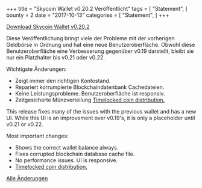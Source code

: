 +++
title = "Skycoin Wallet v0.20.2 Veröffentlicht"
tags = [
    "Statement",
]
bounty = 2
date = "2017-10-13"
categories = [
    "Statement",
]
+++

[Download Skycoin Wallet v0.20.2](https://www.skycoin.net/downloads/)

Diese Veröffentlichung bringt viele der Probleme mit der vorherigen Geldbörse in Ordnung und hat eine neue Benutzeroberfläche.
Obwohl diese Benutzeroberfläche eine Verbesserung gegenüber v0.19 darstellt, bleibt sie nur ein Platzhalter bis v0.21 oder v0.22.

Wichtigste Änderungen:

- Zeigt immer den richtigen Kontostand.
- Repariert korrumpierte Blockchaindatenbank Cachedateien.
- Keine Leistungsprobleme. Benutzeroberfläche ist responsiv.
- Zeitgesicherte Münzverteilung [Timelocked coin distribution.](/statement/skycoin-distribution-plan/#timelocked-distribution)


This release fixes many of the issues with the previous wallet and has a new UI.
While this UI is an improvement over v0.19's, it is only a placeholder until
v0.21 or v0.22.

Most important changes:

- Shows the correct wallet balance always.
- Fixes corrupted blockchain database cache file.
- No performance issues. UI is responsive.
- [Timelocked coin distribution.](/statement/skycoin-distribution-plan/#timelocked-distribution)

[Alle Änderungen](https://github.com/skycoin/skycoin/blob/master/CHANGELOG.md#0200---2017-10-10)
